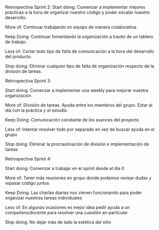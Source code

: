 
Retrospectiva Sprint 2:
Start doing: Comenzar a implementar mejores prácticas a la hora de organizar nuestro código y poder escalar nuestro desarrollo.

More of: Continuar trabajando en equipo de manera colaborativa.

Keep Doing: Continuar fomentando la organización a través de un tablero de trabajo.

Less of: Cortar todo tipo de falta de comunicación a la hora del desarrollo del producto.

Stop doing: Eliminar cualquier tipo de falta de organización respecto de la división de tareas.


Retrospectiva Sprint 3:

Start doing: Comenzar a implementar una weekly para mejorar nuestra organización

More of: División de tareas. Ayuda entre los miembros del grupo. Estar al día con la práctica y el estudio.

Keep Doing: Comunicación constante de los avances del proyecto

Less of: Intentar resolver todo por separado en vez de buscar ayuda en el grupo

Stop doing: Eliminar la procrastinación de división e implementación de tareas


Retrospectiva Sprint 4:

Start doing: Comenzar a trabajar en el sprint desde el día 0

More of: Tener más reuniones en grupo donde podamos revisar dudas y repasar código juntos

Keep Doing: Las charlas diarias nos vienen funcionando para poder organizar nuestras tareas individuales

Less of: En algunas ocasiones es mejor idea pedir ayuda a un compañero/docente para resolver una cuestión en particular

Stop doing: No dejar más de lado la estética del sitio

